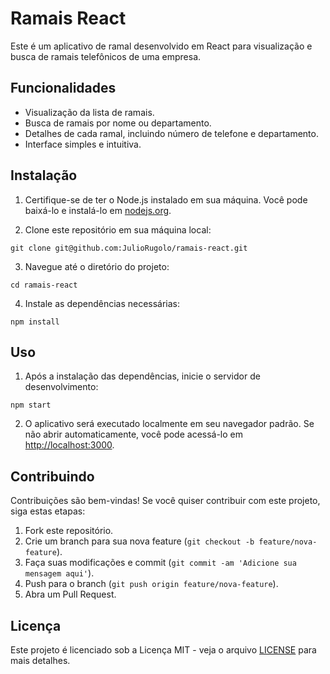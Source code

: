 # Ramais React

Este é um aplicativo de ramal desenvolvido em React para visualização e busca de ramais telefônicos de uma empresa.

## Funcionalidades

- Visualização da lista de ramais.
- Busca de ramais por nome ou departamento.
- Detalhes de cada ramal, incluindo número de telefone e departamento.
- Interface simples e intuitiva.

## Instalação

1. Certifique-se de ter o Node.js instalado em sua máquina. Você pode baixá-lo e instalá-lo em [nodejs.org](https://nodejs.org/).

2. Clone este repositório em sua máquina local:

```
git clone git@github.com:JulioRugolo/ramais-react.git
```

3. Navegue até o diretório do projeto:

```
cd ramais-react
```

4. Instale as dependências necessárias:

```
npm install
```

## Uso

1. Após a instalação das dependências, inicie o servidor de desenvolvimento:

```
npm start
```

2. O aplicativo será executado localmente em seu navegador padrão. Se não abrir automaticamente, você pode acessá-lo em [http://localhost:3000](http://localhost:3000).

## Contribuindo

Contribuições são bem-vindas! Se você quiser contribuir com este projeto, siga estas etapas:

1. Fork este repositório.
2. Crie um branch para sua nova feature (`git checkout -b feature/nova-feature`).
3. Faça suas modificações e commit (`git commit -am 'Adicione sua mensagem aqui'`).
4. Push para o branch (`git push origin feature/nova-feature`).
5. Abra um Pull Request.

## Licença

Este projeto é licenciado sob a Licença MIT - veja o arquivo [LICENSE](LICENSE) para mais detalhes.
